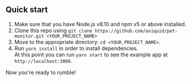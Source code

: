 ## Quick start

1.  Make sure that you have Node.js v8.10 and npm v5 or above installed.
2.  Clone this repo using `git clone https://github.com/aviquid/pet-monitor.git <YOUR_PROJECT_NAME>`
3.  Move to the appropriate directory: `cd <YOUR_PROJECT_NAME>`.<br />
4.  Run `yarn install` in order to install dependencies.<br />
    At this point you can run `yarn start` to see the example app at `http://localhost:3000`.

Now you're ready to rumble!
